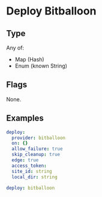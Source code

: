# Deploy Bitballoon



## Type

Any of:

* Map (Hash)
* Enum (known String)

## Flags

None.


## Examples

```yaml
deploy:
  provider: bitballoon
  on: {}
  allow_failure: true
  skip_cleanup: true
  edge: true
  access_token: 
  site_id: string
  local_dir: string
```

```yaml
deploy: bitballoon

```
